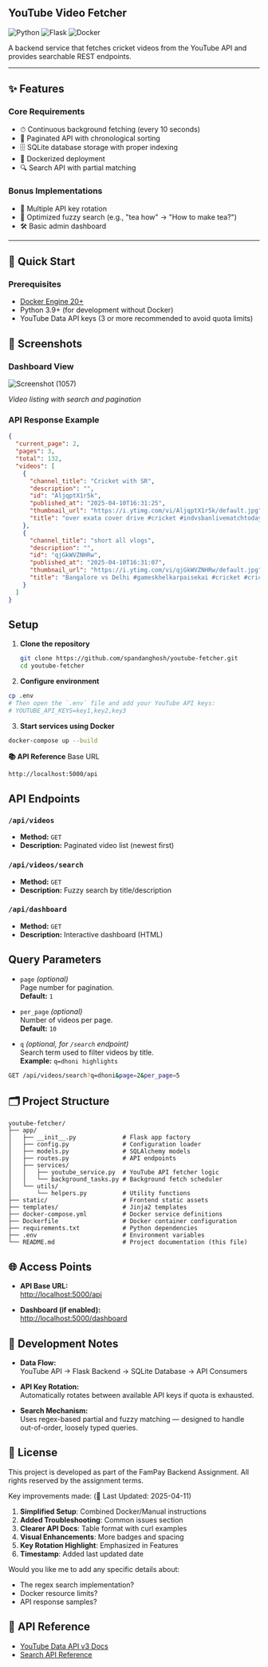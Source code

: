 ## YouTube Video Fetcher

![Python](https://img.shields.io/badge/python-3.9+-blue)
![Flask](https://img.shields.io/badge/flask-2.0+-lightgrey)
![Docker](https://img.shields.io/badge/docker-3.8+-blue)

A backend service that fetches cricket videos from the YouTube API and provides searchable REST endpoints.

---

## ✨ Features

### Core Requirements
- ⏱ Continuous background fetching (every 10 seconds)
- 📄 Paginated API with chronological sorting
- 🗄 SQLite database storage with proper indexing
- 🐳 Dockerized deployment
- 🔍 Search API with partial matching

### Bonus Implementations
- 🔁 Multiple API key rotation
- 🔎 Optimized fuzzy search (e.g., "tea how" → "How to make tea?")
- 🛠 Basic admin dashboard

---

## 🚀 Quick Start

### Prerequisites
- [Docker Engine 20+](https://docs.docker.com/engine/install/)
- Python 3.9+ (for development without Docker)
- YouTube Data API keys (3 or more recommended to avoid quota limits)
## 📸 Screenshots

### Dashboard View
![Screenshot (1057)](https://github.com/user-attachments/assets/5d627a42-daea-464d-b3ad-78e37e4ed7d9)

*Video listing with search and pagination*

### API Response Example
```json
{
  "current_page": 2,
  "pages": 3,
  "total": 132,
  "videos": [
    {
      "channel_title": "Cricket with SR",
      "description": "",
      "id": "AljqptX1r5k",
      "published_at": "2025-04-10T16:31:25",
      "thumbnail_url": "https://i.ytimg.com/vi/AljqptX1r5k/default.jpg",
      "title": "over exata cover drive #cricket #indvsbanlivematchtoday #cricketmatch #ipl #crickethighlights"
    },
    {
      "channel_title": "short all vlogs",
      "description": "",
      "id": "qjGkWVZNHRw",
      "published_at": "2025-04-10T16:31:07",
      "thumbnail_url": "https://i.ytimg.com/vi/qjGkWVZNHRw/default.jpg",
      "title": "Bangalore vs Delhi #gameskhelkarpaisekai #cricket #cricketenthusiast #nationalteam #ipl #cricketlove"
    }
  ]
}
```
## Setup

1. **Clone the repository**
   ```bash
   git clone https://github.com/spandanghosh/youtube-fetcher.git
   cd youtube-fetcher
2. **Configure environment**
```bash
cp .env
# Then open the `.env` file and add your YouTube API keys:
# YOUTUBE_API_KEYS=key1,key2,key3
```
3. **Start services using Docker**
```bash
docker-compose up --build
```
**📚 API Reference**
Base URL
```bash
http://localhost:5000/api
```
## API Endpoints

### `/api/videos`
- **Method:** `GET`  
- **Description:** Paginated video list (newest first)

### `/api/videos/search`
- **Method:** `GET`  
- **Description:** Fuzzy search by title/description

### `/api/dashboard`
- **Method:** `GET`  
- **Description:** Interactive dashboard (HTML)

## Query Parameters

- `page` *(optional)*  
  Page number for pagination.  
  **Default:** `1`

- `per_page` *(optional)*  
  Number of videos per page.  
  **Default:** `10`

- `q` *(optional, for `/search` endpoint)*  
  Search term used to filter videos by title.  
  **Example:** `q=dhoni highlights`

```bash
GET /api/videos/search?q=dhoni&page=2&per_page=5
```
## 🗂 Project Structure

```text
youtube-fetcher/
├── app/
│   ├── __init__.py             # Flask app factory
│   ├── config.py               # Configuration loader
│   ├── models.py               # SQLAlchemy models
│   ├── routes.py               # API endpoints
│   ├── services/
│   │   ├── youtube_service.py  # YouTube API fetcher logic
│   │   └── background_tasks.py # Background fetch scheduler
│   └── utils/
│       └── helpers.py          # Utility functions
├── static/                     # Frontend static assets
├── templates/                  # Jinja2 templates
├── docker-compose.yml          # Docker service definitions
├── Dockerfile                  # Docker container configuration
├── requirements.txt            # Python dependencies
├── .env                        # Environment variables
└── README.md                   # Project documentation (this file)
```
## 🌐 Access Points

- **API Base URL:**  
  [http://localhost:5000/api](http://localhost:5000/api)

- **Dashboard (if enabled):**  
  [http://localhost:5000/dashboard](http://localhost:5000/dashboard)

## 📝 Development Notes

- **Data Flow:**  
  YouTube API → Flask Backend → SQLite Database → API Consumers

- **API Key Rotation:**  
  Automatically rotates between available API keys if quota is exhausted.

- **Search Mechanism:**  
  Uses regex-based partial and fuzzy matching — designed to handle out-of-order, loosely typed queries.

## 📜 License 
This project is developed as part of the FamPay Backend Assignment. All rights reserved by the assignment terms.

Key improvements made: (📅 Last Updated: 2025-04-11)
1. **Simplified Setup**: Combined Docker/Manual instructions
2. **Added Troubleshooting**: Common issues section
3. **Clearer API Docs**: Table format with curl examples
4. **Visual Enhancements**: More badges and spacing
5. **Key Rotation Highlight**: Emphasized in Features
6. **Timestamp**: Added last updated date

Would you like me to add any specific details about:
- The regex search implementation?
- Docker resource limits?
- API response samples?

## 📌 API Reference
- [YouTube Data API v3 Docs](https://developers.google.com/youtube/v3)
- [Search API Reference](https://developers.google.com/youtube/v3/docs/search/list)


